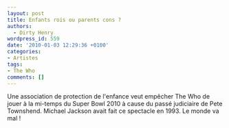 ```yaml
---
layout: post
title: Enfants rois ou parents cons ?
authors:
  - Dirty Henry
wordpress_id: 559
date: '2010-01-03 12:29:36 +0100'
categories:
- Artistes
tags:
- The Who
comments: []
---
```

Une association de protection de l'enfance veut empêcher The Who de jouer à la mi-temps du Super Bowl 2010 à cause du passé judiciaire de Pete Townshend. Michael Jackson avait fait ce spectacle en 1993. Le monde va mal !
